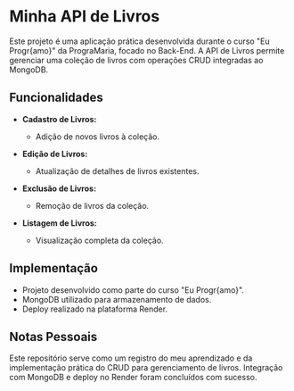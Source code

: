 # Minha API de Livros

Este projeto é uma aplicação prática desenvolvida durante o curso "Eu Progr{amo}" da PrograMaria, focado no Back-End. A API de Livros permite gerenciar uma coleção de livros com operações CRUD integradas ao MongoDB.

## Funcionalidades

- **Cadastro de Livros:**
  - Adição de novos livros à coleção.

- **Edição de Livros:**
  - Atualização de detalhes de livros existentes.

- **Exclusão de Livros:**
  - Remoção de livros da coleção.

- **Listagem de Livros:**
  - Visualização completa da coleção.

## Implementação

- Projeto desenvolvido como parte do curso "Eu Progr{amo}".
- MongoDB utilizado para armazenamento de dados.
- Deploy realizado na plataforma Render.

## Notas Pessoais

Este repositório serve como um registro do meu aprendizado e da implementação prática do CRUD para gerenciamento de livros. Integração com MongoDB e deploy no Render foram concluídos com sucesso.


